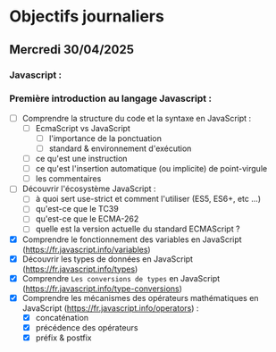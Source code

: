 # Objectifs journaliers

## Mercredi 30/04/2025

### Javascript :

### Première introduction au langage Javascript :

- [ ] Comprendre la structure du code et la syntaxe en JavaScript :
  - [ ] EcmaScript vs JavaScript
    - [ ] l'importance de la ponctuation
    - [ ] standard & environnement d'exécution
  - [ ] ce qu'est une instruction
  - [ ] ce qu'est l'insertion automatique (ou implicite) de point-virgule
  - [ ] les commentaires
- [ ] Découvrir l'écosystème JavaScript :
  - [ ] à quoi sert use-strict et comment l'utiliser (ES5, ES6+, etc ...)
  - [ ] qu'est-ce que le TC39
  - [ ] qu'est-ce que le ECMA-262
  - [ ] quelle est la version actuelle du standard ECMAScript ?
- [x] Comprendre le fonctionnement des variables en JavaScript (https://fr.javascript.info/variables)
- [x] Découvrir les types de données en JavaScript (https://fr.javascript.info/types)
- [x] Comprendre `Les conversions de types` en JavaScript (https://fr.javascript.info/type-conversions)
- [x] Comprendre les mécanismes des opérateurs mathématiques en JavaScript (https://fr.javascript.info/operators) :
  - [x] concaténation
  - [x] précédence des opérateurs
  - [x] préfix & postfix